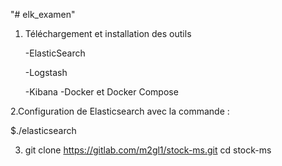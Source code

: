 "# elk_examen" 


1. Téléchargement et installation des outils

   -ElasticSearch
   
   -Logstash
   
   -Kibana
   -Docker et Docker Compose 
   
2.Configuration de Elasticsearch avec la commande :
   
   $./elasticsearch

3. git clone https://gitlab.com/m2gl1/stock-ms.git
   cd stock-ms
